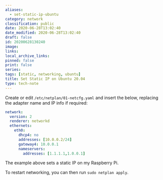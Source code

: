 ```yaml
---
aliases:
  - set-static-ip-ubuntu
category: network
classification: public
date: 2020-06-28T13:02:40
date_modified: 2020-06-28T13:02:40
draft: false
id: 20200628130240
image: 
links: 
local_archive_links: 
pinned: false
print: false
series: 
tags: [static, networking, ubuntu]
title: Set Static IP on Ubuntu 20.04
type: tech-note
---
```


Create or edit `/etc/netplan/01-netcfg.yaml` and insert the below, replacing the adapter name and IP info if required:

```yaml
network:
  version: 2
  renderer: networkd
  ethernets:
    eth0:
      dhcp4: no
      addresses: [10.0.0.2/24]
      gateway4: 10.0.0.1
      nameservers:
        addresses: [1.1.1.1,1.0.0.1]
```

The example above sets a static IP on my Raspberry Pi.

To restart networking, you can then run `sudo netplan apply`.

